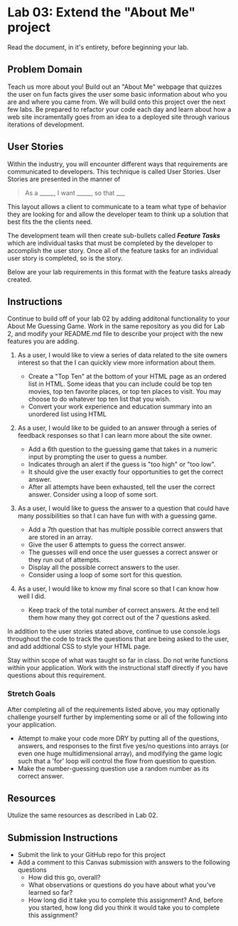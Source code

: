 # Lab 03: Extend the "About Me" project

Read the document, in it's entirety, before beginning your lab.

## Problem Domain
Teach us more about you! Build out an "About Me" webpage that quizzes the user on fun facts gives the user some basic information about who you are and where you came from. We will build onto this project over the next few labs. Be prepared to refactor your code each day and learn about how a web site incramentally goes from an idea to a deployed site through various iterations of development. 

## User Stories

Within the industry, you will encounter different ways that requirements are communicated to developers. This technique is called User Stories. User Stories are presented in the manner of 

> As a _____, I want _____, so that ___

This layout allows a client to communicate to a team what type of behavior they are looking for and allow the developer team to think up a solution that best fits the the clients need.

The development team will then create sub-bullets called ***Feature Tasks*** which are individual tasks that must be completed by the developer to accomplish the user story. Once all of the feature tasks for an individual user story is completed, so is the story. 

Below are your lab requirements in this format with the feature tasks already created.

## Instructions

Continue to build off of your lab 02 by adding additonal functionality to your About Me Guessing Game. Work in the same repository as you did for Lab 2, and modify your README.md file to describe your project with the new features you are adding.


1. As a user, I would like to view a series of data related to the site owners interest so that the I can quickly view more information about them.
    - Create a "Top Ten" at the bottom of your HTML page as an ordered list in HTML. Some ideas that you can include could be top ten movies, top ten favorite places, or top ten places to visit. You may choose to do whatever top ten list that you wish.
    - Convert your work experience and education summary into an unordered list using HTML

2. As a user, I would like to be guided to an answer through a series of feedback responses so that I can learn more about the site owner. 
    - Add a 6th question to the guessing game that takes in a numeric input by prompting the user to guess a number.
    - Indicates through an alert if the guess is "too high" or "too low".
    - It should give the user exactly four opportunities to get the correct answer. 
    - After all attempts have been exhausted, tell the user the correct answer. Consider using a loop of some sort.

3. As a user, I would like to guess the answer to a question that could have many possibilities so that I can have fun with with a guessing game.
    - Add a 7th question that has multiple possible correct answers that are stored in an array. 
    - Give the user 6 attempts to guess the correct answer. 
    - The guesses will end once the user guesses a correct answer or they run out of attempts.
    - Display all the possible correct answers to the user. 
    - Consider using a loop of some sort for this question.

4. As a user, I would like to know my final score so that I can know how well I did.
    - Keep track of the total number of correct answers. At the end tell them how many they got correct out of the 7 questions asked.

In addition to the user stories stated above, continue to use console.logs  throughout the code to track the questions that are being asked to the user, and add addtional CSS to style your HTML page.  

Stay within scope of what was taught so far in class. Do not write functions within your application. Work with the instructional staff directly if you have questions about this requirement. 

### Stretch Goals
After completing all of the requirements listed above, you may optionally challenge yourself further by implementing some or all of the following into your application. 

- Attempt to make your code more DRY by putting all of the questions, answers, and responses to the first five yes/no questions into arrays (or even one huge multidimensional array), and modifying the game logic such that a 'for' loop will control the flow from question to question.
- Make the number-guessing question use a random number as its correct answer.

## Resources

Utulize the same resources as described in Lab 02. 

## Submission Instructions

- Submit the link to your GitHub repo for this project
- Add a comment to this Canvas submission with answers to the following questions
  - How did this go, overall?
  - What observations or questions do you have about what you've learned so far?
  - How long did it take you to complete this assignment? And, before you started, how long did you think it would take you to complete this assignment?
